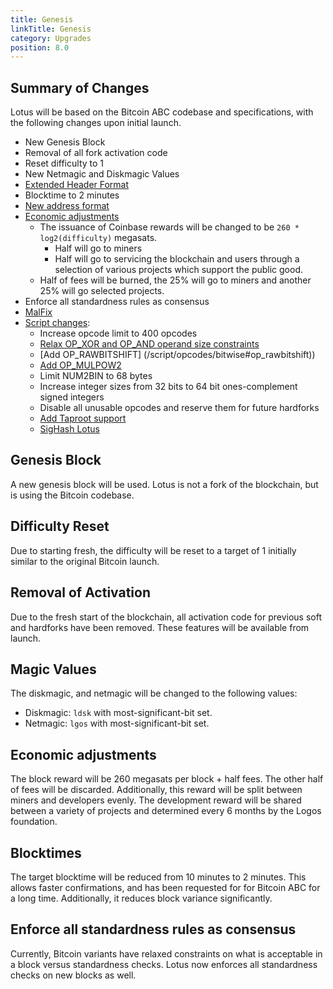 ```yaml
---
title: Genesis
linkTitle: Genesis
category: Upgrades
position: 8.0
---
```


## Summary of Changes

Lotus will be based on the Bitcoin ABC codebase and specifications, with the following changes upon initial launch.

* New Genesis Block
* Removal of all fork activation code
* Reset difficulty to 1
* New Netmagic and Diskmagic Values
* [Extended Header Format](https://docs.givelotus.org/specs/blockheader)
* Blocktime to 2 minutes
* [New address format](https://docs.givelotus.org/specs/addresses)
* [Economic adjustments](https://docs.givelotus.org/specs/upgrades/genesis#economic-adjustments)
  * The issuance of Coinbase rewards will be changed to be `260 * log2(difficulty)` megasats.
    * Half will go to miners
    * Half will go to servicing the blockchain and users through a selection of various projects which support the
      public good.
  * Half of fees will be burned, the 25% will go to miners and another 25% will go selected projects.
* Enforce all standardness rules as consensus
* [MalFix](https://docs.givelotus.org/specs/txid)
* [Script changes](https://docs.givelotus.org/specs/script/intro):
  * Increase opcode limit to 400 opcodes
  * [Relax OP_XOR and OP_AND operand size constraints](https://docs.givelotus.org/specs/bitcoincash/may-2018-reenabled-opcodes#bitwise-logic)
  * [Add OP_RAWBITSHIFT] (/script/opcodes/bitwise#op_rawbitshift)) 
  * [Add OP_MULPOW2](/script/opcodes/arithmetic)
  * Limit NUM2BIN to 68 bytes
  * Increase integer sizes from 32 bits to 64 bit ones-complement signed integers
  * Disable all unusable opcodes and reserve them for future hardforks
  * [Add Taproot support](https://docs.givelotus.org/specs/script/taproot)
  * [SigHash Lotus](https://docs.givelotus.org/specs/sighash/lotus)

## Genesis Block

A new genesis block will be used. Lotus is not a fork of the blockchain, but is using the Bitcoin codebase.

## Difficulty Reset

Due to starting fresh, the difficulty will be reset to a target of 1 initially similar to the original Bitcoin launch.

## Removal of Activation

Due to the fresh start of the blockchain, all activation code for previous soft and hardforks have been removed. These features
will be available from launch.

## Magic Values

The diskmagic, and netmagic will be changed to the following values:

* Diskmagic: `ldsk` with most-significant-bit set.
* Netmagic: `lgos` with most-significant-bit set.

## Economic adjustments

The block reward will be 260 megasats per block + half fees. The other half of fees will be discarded. Additionally, this reward will be split between miners and developers evenly. The development reward will be shared between a variety of projects and determined every 6 months by the Logos foundation.

## Blocktimes

The target blocktime will be reduced from 10 minutes to 2 minutes. This allows faster confirmations, and has been requested for for Bitcoin ABC for a long time. Additionally, it reduces block variance significantly.

## Enforce all standardness rules as consensus

Currently, Bitcoin variants have relaxed constraints on what is acceptable in a block versus standardness checks. Lotus now enforces all standardness checks on new blocks as well.
